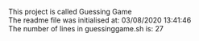 This project is called Guessing Game
 <br />The readme file was initialised at: 03/08/2020 13:41:46
<br />
The number of lines in guessinggame.sh is: 27
<br />
